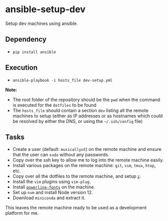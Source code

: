 # ansible-setup-dev

Setup dev machines using ansible.

## Dependency

 - `pip install ansible`
 
## Execution

 - `ansible-playbook -i hosts_file dev-setup.yml`
 
**Note:**

 - The root folder of the repository should be the `pwd` when the command is executed for the `dotfiles` to be found
 - The `hosts_file` should contain a section `dev` listing all the remote machines to setup (either as IP addresses or as hostnames which could be resolved by either the DNS, or using the `~/.ssh/config` file)
 

## Tasks

 - Create a user (default: `musicallyut`) on the remote machine and ensure that the user can `sudo` without any passwords.
 - Copy over the ssh key to allow me to log into the remote machine easily.
 - Install various packages on the remote machine: `git`, `vim`, `tmux`, `htop`, etc.
 - Copy over all the dotfiles to the remote machine, and setup [`z`](https://github.com/rupa/z).
 - Install the `vim` plugins using `vim-plug`.
 - Install [`powerline-fonts`](https://github.com/powerline/fonts) on the machine.
 - Set up `nvm` and install Node version 12.
 - Download `miniconda` and extract it.
 
This leaves the remote machine ready to be used as a development platform for me.
